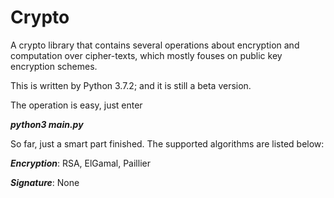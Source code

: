 # Crypto
A crypto library that contains several operations about encryption and computation over cipher-texts, which mostly fouses on public key encryption schemes.

This is written by Python 3.7.2; and it is still a beta version.

The operation is easy, just enter

***python3 main.py***

So far, just a smart part finished. The supported algorithms are listed below:

***Encryption***: RSA, ElGamal, Paillier

***Signature***: None
